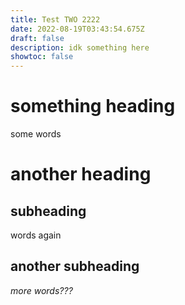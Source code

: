 ```yaml
---
title: Test TWO 2222
date: 2022-08-19T03:43:54.675Z
draft: false
description: idk something here
showtoc: false
---
```


# something heading

some words

# another heading

## subheading

words again

## another subheading

_more words???_
